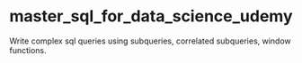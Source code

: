 # master_sql_for_data_science_udemy

Write complex sql queries using subqueries, correlated subqueries, window functions.
